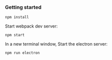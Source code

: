 ### Getting started

`npm install`

Start webpack dev server:

`npm start`

In a new terminal window, Start the electron server:

`npm run electron`
